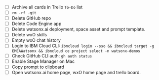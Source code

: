 
- [ ] Archive all cards in Trello `To-Do` list
- [ ] `rm -rf .git`
- [ ] Delete GitHub repo
- [ ] Delete Code Engine app
- [ ] Delete watsonx.ai deployment, space asset and prompt template.
- [ ] Delete wxO skills
- [ ] Empty wxO chat history
- [ ] Login to IBM Cloud CLI: `ibmcloud login --sso && ibmcloud target -g EMEAWatsonx && ibmcloud ce project select -n watsonx-demos`
- [ ] Check GitHub CLI auth: `gh auth status`
- [ ] Enable Stage Manager on Mac
- [ ] Copy prompt to clipboard
- [ ] Open watsonx.ai home page, wxO home page and trello board.